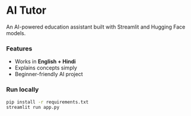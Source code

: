 # AI Tutor

An AI-powered education assistant built with Streamlit and Hugging Face models.

### Features
- Works in **English + Hindi**
- Explains concepts simply
- Beginner-friendly AI project

### Run locally
```bash
pip install -r requirements.txt
streamlit run app.py
